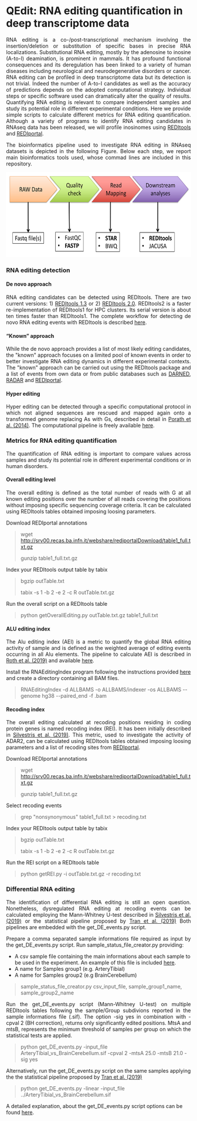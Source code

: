 <html xmlns="http://www.w3.org/1999/xhtml">
  <head>
    <meta http-equiv="Content-Type" content="text/html; charset=utf-8" />  
  </head>
  <body>
<div>
<h1>QEdit: RNA editing quantification in deep transcriptome data</h1>
</div> 
<p align="justify">
RNA editing is a co-/post-transcriptional mechanism involving the insertion/deletion or substitution of specific bases in precise RNA localizations. Substitutional RNA editing, mostly by the adenosine to inosine (A-to-I) deamination, is prominent in mammals.
It has profound functional consequences and its deregulation has been linked to a variety of human diseases including neurological and neurodegenerative disorders or cancer.
RNA editing can be profiled in deep transcriptome data but its detection is not trivial. Indeed the number of A-to-I candidates as well as the accuracy of predictions depends on the adopted computational strategy. Individual steps or specific software used can dramatically alter the quality of results.
Quantifying RNA editing is relevant to compare independent samples and study its potential role in different experimental conditions.
Here we provide simple scripts to calculate different metrics for RNA editing quantification.
Although a variety of programs to identify RNA editing candidates in RNAseq data has been released, we will profile inosinomes using <a href="https://github.com/BioinfoUNIBA/REDItools">REDItools</a> and <a href="http://srv00.recas.ba.infn.it/atlas/index.html">REDIportal</a>.
</p>
<p align="justify">The bioinformatics pipeline used to investigate RNA editing in RNAseq datasets is depicted in the following Figure. Below each step, we report main bioinformatics tools used, whose commad lines are included in this repository.
</p>  
<div align="center"><img src="fig1_qedit.jpg" height="231" width="600"></div>
<h3>RNA editing detection</h3>
<h4>De novo approach</h4>
<p align="justify">
RNA editing candidates can be detected using REDItools. There are two current versions: 1) <a href="https://github.com/BioinfoUNIBA/REDItools">REDItools 1.3</a> or 2) <a href="https://github.com/BioinfoUNIBA/REDItools2">REDItools 2.0</a>.
REDItools2 is a faster re-implementation of REDItools1 for HPC clusters. Its serial version is about ten times faster than REDItools1.
The complete workflow for detecting de novo RNA editing events with REDItools is described <a href="https://github.com/BioinfoUNIBA/REDItools#Nature%20Protocol%20scripts">here</a>.
</p>
<h4>“Known” approach</h4>
<p align="justify">While the de novo approach provides a list of most likely editing candidates, the "known" approach focuses on a limited pool of known events in order to better investigate RNA editing dynamics in different experimental contexts. The "known" approach can be carried out using the REDItools package and a list of events from own data or from public databases such as <a href="https://darned.ucc.ie/">DARNED</a>, <a href="http://rnaedit.com/">RADAR</a> and <a href="http://srv00.recas.ba.infn.it/atlas/index.html">REDIportal</a>.</p>

<h4>Hyper editing</h4>
<p align="justify">Hyper editing can be detected through a specific computational protocol in which not aligned sequences are rescued and mapped again onto a transformed genome replacing As with Gs, described in detail in <a href="https://www.ncbi.nlm.nih.gov/pubmed/25158696">Porath et al. (2014)</a>. The computational pipeline is freely available <a href="https://github.com/hagitpt/Hyper-editing">here</a>.

<h3>Metrics for RNA editing quantification</h3>
<p align="justify">The quantification of RNA editing is important to compare values across samples and study its potential role in different experimental conditions or in human disorders.</p>

<h4>Overall editing level</h4>
<p align="justify">The overall editing is defined as the total number of reads with G at all known editing positions over the number of all reads covering the positions without imposing specific sequencing coverage criteria. It can be calculated using REDItools tables obtained imposing loosing parameters.</p>

Download REDIportal annotations
>
> wget http://srv00.recas.ba.infn.it/webshare/rediportalDownload/table1_full.txt.gz
>
> gunzip table1_full.txt.gz
>
Index your REDItools output table by tabix
>
> bgzip outTable.txt
>
> tabix -s 1 -b 2 -e 2 -c R outTable.txt.gz
>
Run the overall script on a REDItools table
>
> python getOverallEditing.py outTable.txt.gz table1_full.txt

<h4>ALU editing index</h4>
<p align="justify">The Alu editing index (AEI) is a metric to quantify the global RNA editing activity of sample and is defined as the weighted average of editing events occurring in all Alu elements. The pipeline to calculate AEI is described in <a href="https://www.ncbi.nlm.nih.gov/pubmed/31636457">Roth et al. (2019)</a> and available <a href="https://github.com/a2iEditing/RNAEditingIndexer">here</a>.</p>

Install the RNAEditingIndex program following the instructions provided <a href="https://github.com/a2iEditing/RNAEditingIndexer">here</a> and create a directory containing all BAM files.
>
> RNAEditingIndex -d ALLBAMS -o ALLBAMS/indexer -os ALLBAMS --genome hg38 --paired_end -f .bam

<h4>Recoding index</h4>
<p align="justify">The overall editing calculated at recoding positions residing in coding protein genes is named recoding index (REI). It has been initially described in <a href="https://www.ncbi.nlm.nih.gov/pubmed/30760294">Silvestris et al. (2019)</a>. This metric, used to investigate the activity of ADAR2, can be calculated using REDItools tables obtained imposing loosing parameters and a list of recoding sites from <a href="http://srv00.recas.ba.infn.it/atlas/index.html">REDIportal</a>.</p>

Download REDIportal annotations
>
> wget http://srv00.recas.ba.infn.it/webshare/rediportalDownload/table1_full.txt.gz
>
> gunzip table1_full.txt.gz
>
Select recoding events
>
> grep "nonsynonymous" table1_full.txt > recoding.txt
>
Index your REDItools output table by tabix
>
> bgzip outTable.txt
>
> tabix -s 1 -b 2 -e 2 -c R outTable.txt.gz
>
Run the REI script on a REDItools table
>
> python getREI.py -i outTable.txt.gz -r recoding.txt

<h3>Differential RNA editing</h3>
<p align="justify">The identification of differential RNA editing is still an open question. Nonetheless, dysregulated RNA editing at recoding events can be calculated employing the Mann-Whitney U-test described in <a href="https://www.ncbi.nlm.nih.gov/pubmed/30760294">Silvestris et al. (2019)</a> or the statistical pipeline proposed by <a href="https://www.ncbi.nlm.nih.gov/pubmed/30559470">Tran et al. (2019)</a> 
Both pipelines are embedded with the get_DE_events.py script.</p>

<p align="justify"> Prepare a comma separated sample informations file required as input by the get_DE_events.py script.
Run sample_status_file_creator.py providing:
<ul>
  <li>A csv sample file containing the main informations about each sample to be used in the experiment. 
    An example of this file is included <a href="https://github.com/BioinfoUNIBA/QEdit/blob/master/Example_files/csv_input_file">here</a>.</li>
  <li>A name for Samples group1 (e.g. ArteryTibial) </li>
  <li>A name for Samples group2 (e.g BrainCerebellum) </li>
</ul>
</p> 

> sample_status_file_creator.py csv_input_file, sample_group1_name, sample_group2_name 

<p align="justify">Run the get_DE_events.py script (Mann-Whitney U-test) on multiple REDItools tables following the sample/Group subdivions reported in the sample informations file (.sif). The option -sig yes in combination with -cpval 2 (BH correction), returns only significantly edited positions. MtsA and mtsB, represents the minimum threshold of samples per group on which the statistical tests are applied.</p>

> python get_DE_events.py -input_file ArteryTibial_vs_BrainCerebellum.sif  -cpval 2  -mtsA 25.0 -mtsB 21.0 -sig yes

Alternatively, run the get_DE_events.py script on the same samples applying the the statistical pipeline proposed by <a href="https://www.ncbi.nlm.nih.gov/pubmed/30559470">Tran et al. (2019)</a> 

> python get_DE_events.py -linear -input_file ../ArteryTibial_vs_BrainCerebellum.sif  

A detailed explanation, about the get_DE_events.py script options can be found <a href="https://github.com/BioinfoUNIBA/QEdit/blob/master/scripts/README.md"> here</a>.

</body>
</html>

